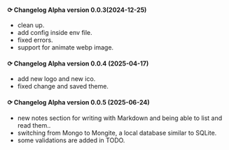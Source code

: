 #### ⟳ Changelog Alpha version 0.0.3(2024-12-25)
-   clean up.
-   add config inside env file.
-   fixed errors.
-   support for animate webp image.

#### ⟳ Changelog Alpha version 0.0.4 (2025-04-17)
-   add new logo and new ico.
-   fixed change and saved theme.

#### ⟳ Changelog Alpha version 0.0.5 (2025-06-24)
-   new notes section for writing with Markdown and being able to list and read them..
-   switching from Mongo to Mongite, a local database similar to SQLite.
-   some validations are added in TODO.


